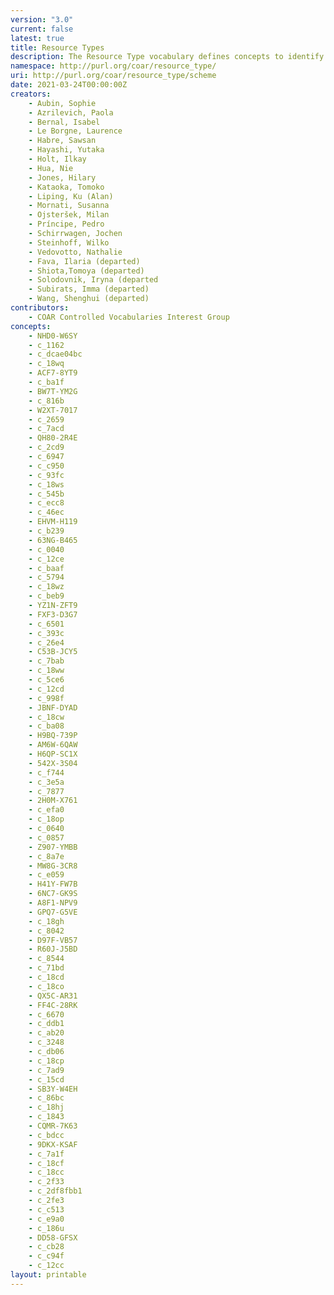 ```yaml
---
version: "3.0"
current: false
latest: true
title: Resource Types
description: The Resource Type vocabulary defines concepts to identify the genre of a resource. Such resources, like publications, research data, audio and video objects, are typically deposited in institutional and thematic repositories or published in ejournals. This vocabulary supports a hierarchical model that relates narrower and broader concepts. Multilingual labels regard regional distinctions in language and term. Concepts of this vocabulary are mapped with terms and concepts of similar vocabularies and dictionaries.
namespace: http://purl.org/coar/resource_type/
uri: http://purl.org/coar/resource_type/scheme
date: 2021-03-24T00:00:00Z
creators:
    - Aubin, Sophie
    - Azrilevich, Paola
    - Bernal, Isabel
    - Le Borgne, Laurence
    - Habre, Sawsan
    - Hayashi, Yutaka
    - Holt, Ilkay
    - Hua, Nie
    - Jones, Hilary
    - Kataoka, Tomoko
    - Liping, Ku (Alan)
    - Mornati, Susanna
    - Ojsteršek, Milan
    - Príncipe, Pedro
    - Schirrwagen, Jochen
    - Steinhoff, Wilko
    - Vedovotto, Nathalie
    - Fava, Ilaria (departed)
    - Shiota,Tomoya (departed)
    - Solodovnik, Iryna (departed
    - Subirats, Imma (departed)
    - Wang, Shenghui (departed)
contributors:
    - COAR Controlled Vocabularies Interest Group
concepts:
    - NHD0-W6SY
    - c_1162
    - c_dcae04bc
    - c_18wq
    - ACF7-8YT9
    - c_ba1f
    - BW7T-YM2G
    - c_816b
    - W2XT-7017
    - c_2659
    - c_7acd
    - QH80-2R4E
    - c_2cd9
    - c_6947
    - c_c950
    - c_93fc
    - c_18ws
    - c_545b
    - c_ecc8
    - c_46ec
    - EHVM-H119
    - c_b239
    - 63NG-B465
    - c_0040
    - c_12ce
    - c_baaf
    - c_5794
    - c_18wz
    - c_beb9
    - YZ1N-ZFT9
    - FXF3-D3G7
    - c_6501
    - c_393c
    - c_26e4
    - C53B-JCY5
    - c_7bab
    - c_18ww
    - c_5ce6
    - c_12cd
    - c_998f
    - JBNF-DYAD
    - c_18cw
    - c_ba08
    - H9BQ-739P
    - AM6W-6QAW
    - H6QP-SC1X
    - 542X-3S04
    - c_f744
    - c_3e5a
    - c_7877
    - 2H0M-X761
    - c_efa0
    - c_18op
    - c_0640
    - c_0857
    - Z907-YMBB
    - c_8a7e
    - MW8G-3CR8
    - c_e059
    - H41Y-FW7B
    - 6NC7-GK9S
    - A8F1-NPV9
    - GPQ7-G5VE
    - c_18gh
    - c_8042
    - D97F-VB57
    - R60J-J5BD
    - c_8544
    - c_71bd
    - c_18cd
    - c_18co
    - QX5C-AR31
    - FF4C-28RK
    - c_6670
    - c_ddb1
    - c_ab20
    - c_3248
    - c_db06
    - c_18cp
    - c_7ad9
    - c_15cd
    - SB3Y-W4EH
    - c_86bc
    - c_18hj
    - c_1843
    - CQMR-7K63
    - c_bdcc
    - 9DKX-KSAF
    - c_7a1f
    - c_18cf
    - c_18cc
    - c_2f33
    - c_2df8fbb1
    - c_2fe3
    - c_c513
    - c_e9a0
    - c_186u
    - DD58-GFSX
    - c_cb28
    - c_c94f
    - c_12cc
layout: printable
---
```


